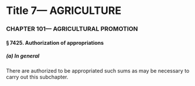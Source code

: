 
# Title 7— AGRICULTURE
### CHAPTER 101— AGRICULTURAL PROMOTION
#### § 7425. Authorization of appropriations
##### (a) In general

There are authorized to be appropriated such sums as may be necessary to carry out this subchapter.
